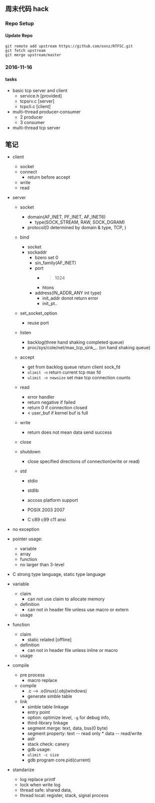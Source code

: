 ## 周末代码 hack

### Repo Setup

#### Update Repo

```shell
git remote add upstream https://github.com/oxnz/RTFSC.git
git fetch upstream
git merge upstream/master
```

### 2016-11-16

#### tasks

* basic tcp server and client
	* service.h [provided]
	* tcpsrv.c [server]
	* tcpcli.c [client]
* multi-thread producer-consumer
	* 2 producer
	* 3 consumer
* multi-thread tcp server


## 笔记
* client
  	* socket
  	* connect
  		* return before accept
  	* write
  	* read
  
* server
	* socket
		* domain(AF_INET, PF_INET, AF_INET6)
     		* type(SOCK_STREAM, RAW, SOCK_DGRAM)
		* protocol(0 determined by domain & type, TCP, )
  	* bind
		* socket
		* sockaddr
			* bzero set 0
			* sin_family(AF_INET)
			* port
				* > 1024
				* htons
			* address(IN_ADDR_ANY int type)
				* init_addr donot return error
				* init_pt..
	* set_socket_option
		* reuse port
  	* listen
		* backlog(three hand shaking completed queue)
		* proc/sys/cole/net/max_tcp_sink_.. (on hand shaking queue)
 	* accept 
		* get from backlog queue return client sock_fd
		* `ulimit -n` return current tcp max fd 
		* `ulimit -n newsize` set max tcp connection counts
  	* read
		* error handler
		* return negative if failed
		* return 0 if connection closed
		* < user_buf if kernel buf is full
  	* write
		* return does not mean data send success
  	* close
	* shutdown
		* close specified directions of connection(write or read)
  
  * std
  	* stdio
	* stdlib
	* accoss platform support
	
	* POSIX 2003 2007
	* C c89 c99 c11 ansi
 * no exception
 * pointer usage:
 	* variable
	* array
	* function
	* no larger than 3-level
	
 * C strong type language, static type language
 
 * variable 
 	* claim
		* can not use claim to allocate memory
 	* definition
		* can not in header file unless use macro or extern
	* usage
	
 * function
 	* claim
		* static related [offline]
	* definition
		* can not in header file unless inline or macro
	* usage
	
 * compile
 	* pre process
		* macro replace
	* compile
		* .c --> .o(linux)/.obj(windows)
		* generate simble table
	* link
		* simble table linkage
		* entry point
		* option: optimize level, `-g` for debug info,
		* third-library linkage
		* segment merge: text, data, bss(0 byte)
		* segment property: text -- read only
				  * data -- read/write
		* aslr
		* stack check: canery
		* gdb usage:
		* `ulimit -c size`
		* gdb program core.pid(current)
 
 * standarize
 	* log replace printf
	* lock when write log
	* thread safe: shared data, 
	* thread local: register, stack, signal process
